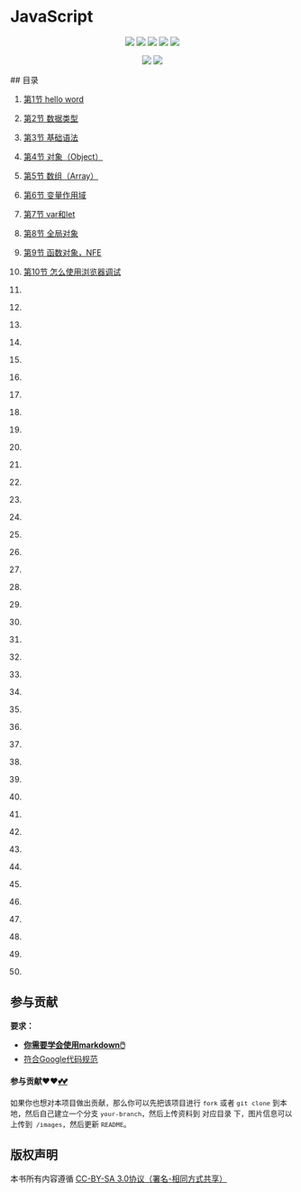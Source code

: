 # JavaScript

<p align='center'>
<a href="https://www.linkedin.cn/injobs/in/xiongxinwei-xiong-7606a0227" target="_blank"><img src="https://img.shields.io/badge/linkedin-xiongxinwei-yellowgreen?logo=linkedin"></a>
<a href="https://twitter.com/xxw3293172751" target="_blank"><img src="https://img.shields.io/badge/twitter-%40xxw3293172751-informational?logo=twitter"></a>
<a href="https://www.zhihu.com/people/3293172751" target="_blank"><img src="https://img.shields.io/badge/%E7%9F%A5%E4%B9%8E-%E9%93%BE%E5%AD%A6%E8%80%85%E7%A4%BE%E5%8C%BA-blue?logo=zhihu"></a>
<a href="https://s2.loli.net/2022/07/05/sQHuozItvWg1heA.jpg" target="_blank"><img src="https://img.shields.io/badge/%E5%BE%AE%E4%BF%A1-smile-brightgreen?logo=wechat"></a>
<a href="https://space.bilibili.com/14089380" target="_blank"><img src="https://img.shields.io/badge/b%E7%AB%99-%E6%97%A0%E4%B8%8E%E4%BC%A6%E6%AF%94%E7%9A%84%E5%BE%97%E5%BE%97-red?logo=bilibili"></a>
</p>
<p align='center'>
<a href="https://weibo.com/u/6248930985" target="_blank"><img src="https://img.shields.io/badge/%E5%BE%AE%E5%8D%9A-%E6%97%A0%E4%B8%8E%E4%BC%A6%E6%AF%94%E7%9A%84%E5%BE%97%E5%BE%97-critical?style=social&logo=Sina%20Weibo"></a>
<a href="https://github.com/3293172751" target="_blank"><img src="https://img.shields.io/badge/Github-xiongxinwei-inactive?style=social&logo=github"></a>
</p>
## 目录

1. [第1节 hello word](markdown/1.md)

2. [第2节 数据类型](markdown/2.md)

3. [第3节 基础语法](markdown/3.md)

4. [第4节 对象（Object）](markdown/4.md)

5. [第5节 数组（Array）](markdown/5.md)

6. [第6节 变量作用域](markdown/6.md)

7. [第7节 var和let](markdown/7.md)

8. [第8节 全局对象](markdown/8.md)

9. [第9节 函数对象，NFE](markdown/9.md)

10. [第10节 怎么使用浏览器调试](markdown/10.md)

11. [](markdown/11.md)

12. [](markdown/12.md)

13. [](markdown/13.md)

14. [](markdown/14.md)

15. [](markdown/15.md)

16. [](markdown/16.md)

17. [](markdown/17.md)

18. [](markdown/18.md)

19. [](markdown/19.md)

20. [](markdown/20.md)

21. [](markdown/21.md)

22. [](markdown/22.md)

23. [](markdown/23.md)

24. [](markdown/24.md)

25. [](markdown/25.md)

26. [](markdown/26.md)

27. [](markdown/27.md)

28. [](markdown/28.md)

29. [](markdown/29.md)

30. [](markdown/30.md)

31. [](markdown/31.md)

32. [](markdown/32.md)

33. [](markdown/33.md)

34. [](markdown/34.md)

35. [](markdown/35.md)

36. [](markdown/36.md)

37. [](markdown/37.md)

38. [](markdown/38.md)

39. [](markdown/39.md)

40. [](markdown/40.md)

41. [](markdown/41.md)

42. [](markdown/42.md)

43. [](markdown/43.md)

44. [](markdown/44.md)

45. [](markdown/45.md)

46. [](markdown/46.md)

47. [](markdown/47.md)

48. [](markdown/48.md)

49. [](markdown/49.md)

50. [](markdown/50.md)







## 参与贡献

**要求：**

+ [**你需要学会使用markdown🖱️**](https://github.com/3293172751/CS_COURSE/blob/master/markdown/README.md)
+ [符合Google代码规范](https://zh-google-styleguide.readthedocs.io/en/latest/google-cpp-styleguide/)

#### 参与贡献❤️❤️[💕💕](https://github.com/3293172751/CS_COURSE/blob/master/Git/git-contributor.md/)

<font size = 2>如果你也想对本项目做出贡献，那么你可以先把该项目进行 `fork` 或者 `git clone` 到本地，然后自己建立一个分支 `your-branch`，然后上传资料到 对应目录 下，图片信息可以上传到` /images`，然后更新 `README`。 </font>



## 版权声明

本书所有内容遵循 [CC-BY-SA 3.0协议（署名-相同方式共享）](http://zh.wikipedia.org/wiki/Wikipedia:CC-by-sa-3.0协议文本)

